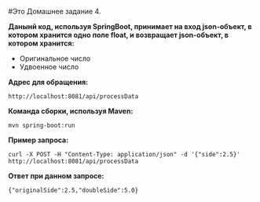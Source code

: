 #Это Домашнее задание 4.




**Данынй код, используя SpringBoot, принимает на вход json-объект, в котором хранится одно поле float, и возвращает json-объект, в котором хранится:**
+ Оригинальное число
+ Удвоенное число



**Адрес для обращения:**

`http://localhost:8081/api/processData`




**Команда сборки, используя Maven:**

`mvn spring-boot:run`



**Пример запроса:**

`curl -X POST -H "Content-Type: application/json" -d '{"side":2.5}' http://localhost:8081/api/processData`



**Ответ при данном запросе:**

`{"originalSide":2.5,"doubleSide":5.0}`
